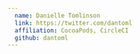 ```yaml
---
  name: Danielle Tomlinson
  link: https://twitter.com/dantoml
  affiliation: CocoaPods, CircleCI
  github: dantoml
---
```

